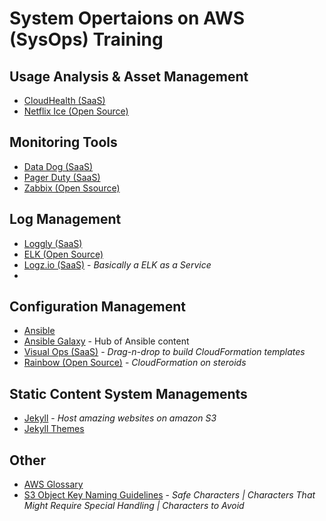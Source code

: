 System Opertaions on AWS (SysOps) Training
==============

Usage Analysis & Asset Management
--------------

- [CloudHealth (SaaS)](http://www.cloudhealthtech.com)
- [Netflix Ice (Open Source)](https://github.com/Netflix/ice)

Monitoring Tools
--------------
- [Data Dog (SaaS)](https://www.datadoghq.com)
- [Pager Duty (SaaS)](https://www.pagerduty.com)
- [Zabbix (Open Ssource)](https://www.zabbix.com)

Log Management
--------------
- [Loggly (SaaS)](https://www.loggly.com)
- [ELK (Open Source)](https://www.elastic.co/products/kibana)
- [Logz.io (SaaS)](http://logz.io) - *Basically a ELK as a Service* 
- 
Configuration Management
--------------
- [Ansible](http://www.ansible.com)
- [Ansible Galaxy](https://galaxy.ansible.com) - Hub of Ansible content
- [Visual Ops (SaaS)](http://www.visualops.io) - *Drag-n-drop to build CloudFormation templates*
- [Rainbow (Open Source)](https://github.com/EverythingMe/rainbow) - *CloudFormation on steroids*

Static Content System Managements
--------------
- [Jekyll](http://jekyllrb.com) - *Host amazing websites on amazon S3*
- [Jekyll Themes](http://jekyllthemes.org)

Other
--------------
- [AWS Glossary](http://docs.aws.amazon.com/general/latest/gr/glos-chap.html)
- [S3 Object Key Naming Guidelines](http://docs.aws.amazon.com/AmazonS3/latest/dev/UsingMetadata.html) -  *Safe Characters | Characters That Might Require Special Handling | Characters to Avoid*
